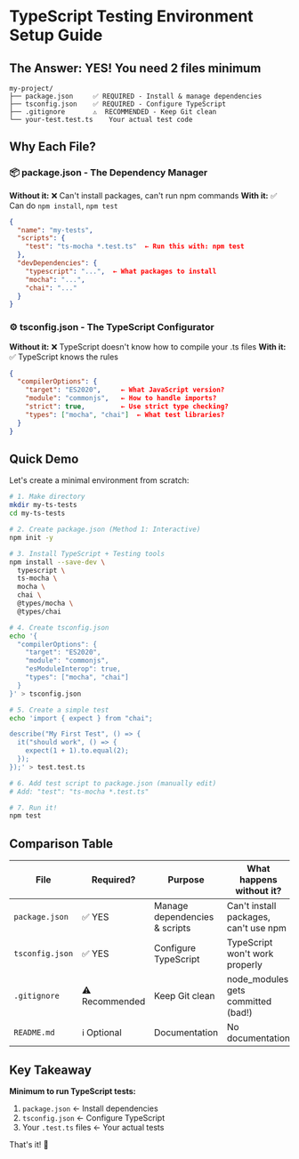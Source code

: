 # TypeScript Testing Environment Setup Guide

## The Answer: YES! You need 2 files minimum

```
my-project/
├── package.json     ✅ REQUIRED - Install & manage dependencies
├── tsconfig.json    ✅ REQUIRED - Configure TypeScript
├── .gitignore       ⚠️  RECOMMENDED - Keep Git clean
└── your-test.test.ts    Your actual test code
```

## Why Each File?

### 📦 package.json - The Dependency Manager

**Without it:** ❌ Can't install packages, can't run npm commands
**With it:** ✅ Can do `npm install`, `npm test`

```json
{
  "name": "my-tests",
  "scripts": {
    "test": "ts-mocha *.test.ts"  ← Run this with: npm test
  },
  "devDependencies": {
    "typescript": "...",  ← What packages to install
    "mocha": "...",
    "chai": "..."
  }
}
```

### ⚙️ tsconfig.json - The TypeScript Configurator

**Without it:** ❌ TypeScript doesn't know how to compile your .ts files
**With it:** ✅ TypeScript knows the rules

```json
{
  "compilerOptions": {
    "target": "ES2020",     ← What JavaScript version?
    "module": "commonjs",   ← How to handle imports?
    "strict": true,         ← Use strict type checking?
    "types": ["mocha", "chai"]  ← What test libraries?
  }
}
```

## Quick Demo

Let's create a minimal environment from scratch:

```bash
# 1. Make directory
mkdir my-ts-tests
cd my-ts-tests

# 2. Create package.json (Method 1: Interactive)
npm init -y

# 3. Install TypeScript + Testing tools
npm install --save-dev \
  typescript \
  ts-mocha \
  mocha \
  chai \
  @types/mocha \
  @types/chai

# 4. Create tsconfig.json
echo '{
  "compilerOptions": {
    "target": "ES2020",
    "module": "commonjs",
    "esModuleInterop": true,
    "types": ["mocha", "chai"]
  }
}' > tsconfig.json

# 5. Create a simple test
echo 'import { expect } from "chai";

describe("My First Test", () => {
  it("should work", () => {
    expect(1 + 1).to.equal(2);
  });
});' > test.test.ts

# 6. Add test script to package.json (manually edit)
# Add: "test": "ts-mocha *.test.ts"

# 7. Run it!
npm test
```

## Comparison Table

| File | Required? | Purpose | What happens without it? |
|------|-----------|---------|---------------------------|
| `package.json` | ✅ YES | Manage dependencies & scripts | Can't install packages, can't use npm |
| `tsconfig.json` | ✅ YES | Configure TypeScript | TypeScript won't work properly |
| `.gitignore` | ⚠️ Recommended | Keep Git clean | node_modules gets committed (bad!) |
| `README.md` | ℹ️ Optional | Documentation | No documentation |

## Key Takeaway

**Minimum to run TypeScript tests:**
1. `package.json` ← Install dependencies
2. `tsconfig.json` ← Configure TypeScript
3. Your `.test.ts` files ← Your actual tests

That's it! 🎉

